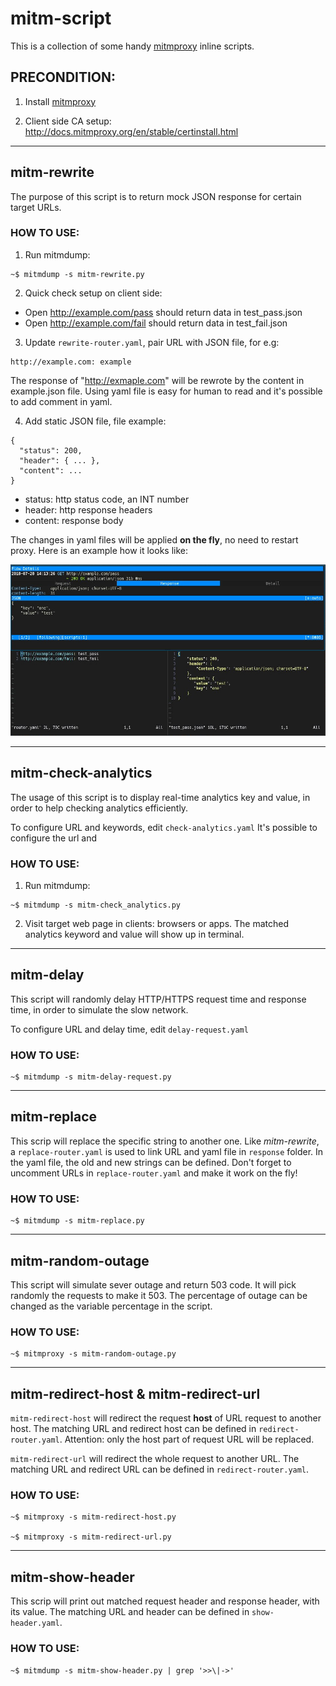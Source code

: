 # mitm-script

This is a collection of some handy [mitmproxy](https://github.com/mitmproxy/mitmproxy) inline scripts.

## PRECONDITION:

1. Install [mitmproxy](https://docs.mitmproxy.org/stable/overview-installation/)

2. Client side CA setup: http://docs.mitmproxy.org/en/stable/certinstall.html

---

## mitm-rewrite

The purpose of this script is to return mock JSON response for certain target URLs.

### HOW TO USE:

1. Run mitmdump:
```
~$ mitmdump -s mitm-rewrite.py
```

2. Quick check setup on client side:
- Open http://example.com/pass should return data in test_pass.json
- Open http://example.com/fail should return data in test_fail.json

3. Update `rewrite-router.yaml`, pair URL with JSON file, for e.g:
```
http://example.com: example
```
The response of "http://exmaple.com" will be rewrote by the content
in example.json file. Using yaml file is easy for human to read and
it's possible to add comment in yaml.

4. Add static JSON file, file example:
```
{
  "status": 200,
  "header": { ... },
  "content": ...
}
```

- status: http status code, an INT number
- header: http response headers
- content: response body

The changes in yaml files will be applied **on the fly**, no need to restart proxy. Here is an example how it looks like:

![mitm-rewrite-example](screenshot/mitm-rewrite-example.jpg)

---

## mitm-check-analytics

The usage of this script is to display real-time analytics key and value, in order to help checking analytics efficiently.

To configure URL and keywords, edit `check-analytics.yaml`
It's possible to configure the url and

### HOW TO USE:

1. Run mitmdump:
```
~$ mitmdump -s mitm-check_analytics.py
```

2. Visit target web page in clients: browsers or apps. The matched analytics keyword and value will show up in terminal.

---

## mitm-delay

This script will randomly delay HTTP/HTTPS request time and response time, in order to simulate the slow network.

To configure URL and delay time, edit `delay-request.yaml`

### HOW TO USE:

```
~$ mitmdump -s mitm-delay-request.py
```

---

## mitm-replace

This scrip will replace the specific string to another one. Like *mitm-rewrite*, a `replace-router.yaml` is used to link URL and yaml file in `response` folder. In the yaml file, the old and new strings can be defined. Don't forget to uncomment URLs in `replace-router.yaml` and make it work on the fly!

### HOW TO USE:

```
~$ mitmdump -s mitm-replace.py
```

---

## mitm-random-outage

This script will simulate sever outage and return 503 code. It will pick randomly the requests to  make it 503. The percentage of outage can be changed as the variable percentage in the script.

### HOW TO USE:

```
~$ mitmproxy -s mitm-random-outage.py
```

---

## mitm-redirect-host & mitm-redirect-url

`mitm-redirect-host` will redirect the request **host** of URL request to another host. The matching URL and redirect host can be defined in `redirect-router.yaml`. Attention: only the host part of request URL will be replaced.

`mitm-redirect-url` will redirect the whole request to another URL. The matching URL and redirect URL can be defined in `redirect-router.yaml`.

### HOW TO USE:

```
~$ mitmproxy -s mitm-redirect-host.py

~$ mitmproxy -s mitm-redirect-url.py
```

---

## mitm-show-header

This scrip will print out matched request header and response header, with its value. The matching URL and header can be defined in `show-header.yaml`.

### HOW TO USE:

```
~$ mitmdump -s mitm-show-header.py | grep '>>\|->'
```
